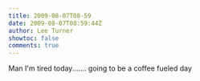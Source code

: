 ```yaml
---
title: 2009-08-07T08-59
date: 2009-08-07T08:59:44Z
author: Lee Turner
showtoc: false
comments: true
---
```


Man I'm tired today....... going to be a coffee fueled day

